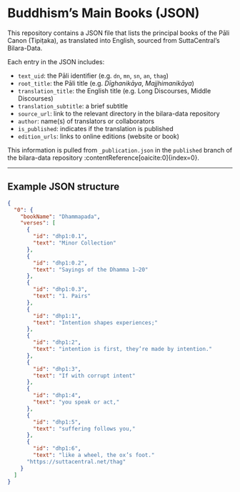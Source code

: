 # Buddhism’s Main Books (JSON)

This repository contains a JSON file that lists the principal books of the Pāli Canon (Tipiṭaka), as translated into English, sourced from SuttaCentral’s Bilara-Data.

Each entry in the JSON includes:

- `text_uid`: the Pāli identifier (e.g. `dn`, `mn`, `sn`, `an`, `thag`)
- `root_title`: the Pāli title (e.g. *Dīghanikāya*, *Majjhimanikāya*)
- `translation_title`: the English title (e.g. Long Discourses, Middle Discourses)
- `translation_subtitle`: a brief subtitle
- `source_url`: link to the relevant directory in the bilara-data repository
- `author`: name(s) of translators or collaborators
- `is_published`: indicates if the translation is published
- `edition_urls`: links to online editions (website or book)

This information is pulled from `_publication.json` in the `published` branch of the bilara-data repository :contentReference[oaicite:0]{index=0}.

---

## Example JSON structure

```json
{
  "0": {
    "bookName": "Dhammapada",
    "verses": [
      {
        "id": "dhp1:0.1",
        "text": "Minor Collection"
      },
      {
        "id": "dhp1:0.2",
        "text": "Sayings of the Dhamma 1–20"
      },
      {
        "id": "dhp1:0.3",
        "text": "1. Pairs"
      },
      {
        "id": "dhp1:1",
        "text": "Intention shapes experiences;"
      },
      {
        "id": "dhp1:2",
        "text": "intention is first, they’re made by intention."
      },
      {
        "id": "dhp1:3",
        "text": "If with corrupt intent"
      },
      {
        "id": "dhp1:4",
        "text": "you speak or act,"
      },
      {
        "id": "dhp1:5",
        "text": "suffering follows you,"
      },
      {
        "id": "dhp1:6",
        "text": "like a wheel, the ox’s foot."
      "https://suttacentral.net/thag"
    }
  ]
}
